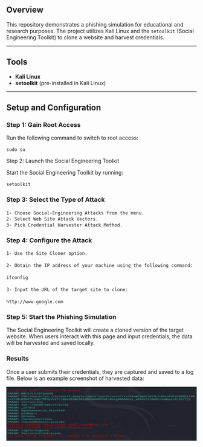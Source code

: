 ## **Overview**  

This repository demonstrates a phishing simulation for educational and research purposes. The project utilizes Kali Linux and the `setoolkit` (Social Engineering Toolkit) to clone a website and harvest credentials.  

---

## **Tools**  

- **Kali Linux**  
- **setoolkit** (pre-installed in Kali Linux)

---

## **Setup and Configuration**  

### **Step 1: Gain Root Access**  
Run the following command to switch to root access:  
```
sudo su
```

Step 2: Launch the Social Engineering Toolkit

Start the Social Engineering Toolkit by running:
```
setoolkit
```
### **Step 3: Select the Type of Attack**

    1- Choose Social-Engineering Attacks from the menu.
    2- Select Web Site Attack Vectors.
    3- Pick Credential Harvester Attack Method.
    
### **Step 4: Configure the Attack**

    1- Use the Site Cloner option.
    
    2- Obtain the IP address of your machine using the following command:

    ifconfig

    3- Input the URL of the target site to clone:
    
    http://www.google.com      
    
    
### **Step 5: Start the Phishing Simulation**

The Social Engineering Toolkit will create a cloned version of the target website.
When users interact with this page and input credentials, the data will be harvested and saved locally.    

### **Results**
Once a user submits their credentials, they are captured and saved to a log file. Below is an example screenshot of harvested data:

![Alt text](./passwd.png "Optional title")
